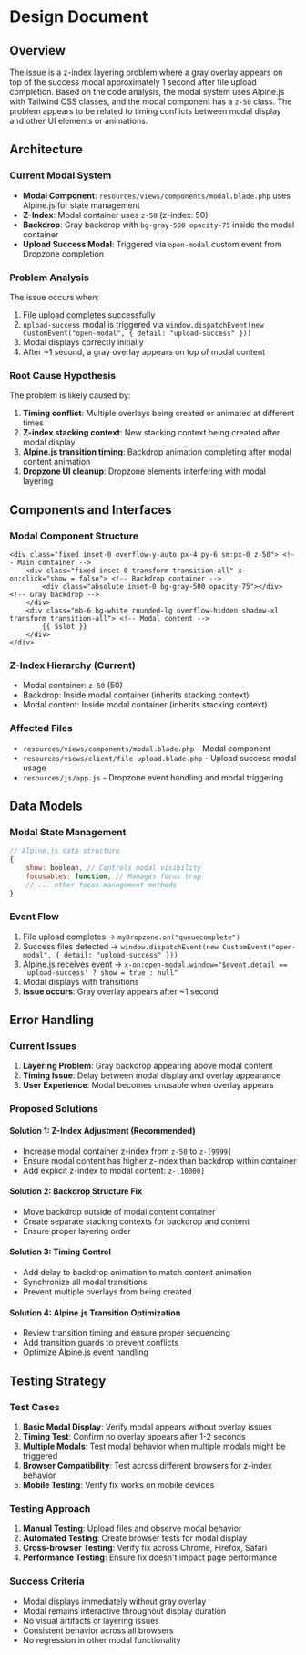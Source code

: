 # Design Document

## Overview

The issue is a z-index layering problem where a gray overlay appears on top of the success modal approximately 1 second after file upload completion. Based on the code analysis, the modal system uses Alpine.js with Tailwind CSS classes, and the modal component has a `z-50` class. The problem appears to be related to timing conflicts between modal display and other UI elements or animations.

## Architecture

### Current Modal System
- **Modal Component**: `resources/views/components/modal.blade.php` uses Alpine.js for state management
- **Z-Index**: Modal container uses `z-50` (z-index: 50)
- **Backdrop**: Gray backdrop with `bg-gray-500 opacity-75` inside the modal container
- **Upload Success Modal**: Triggered via `open-modal` custom event from Dropzone completion

### Problem Analysis
The issue occurs when:
1. File upload completes successfully
2. `upload-success` modal is triggered via `window.dispatchEvent(new CustomEvent("open-modal", { detail: "upload-success" }))`
3. Modal displays correctly initially
4. After ~1 second, a gray overlay appears on top of modal content

### Root Cause Hypothesis
The problem is likely caused by:
1. **Timing conflict**: Multiple overlays being created or animated at different times
2. **Z-index stacking context**: New stacking context being created after modal display
3. **Alpine.js transition timing**: Backdrop animation completing after modal content animation
4. **Dropzone UI cleanup**: Dropzone elements interfering with modal layering

## Components and Interfaces

### Modal Component Structure
```blade
<div class="fixed inset-0 overflow-y-auto px-4 py-6 sm:px-0 z-50"> <!-- Main container -->
    <div class="fixed inset-0 transform transition-all" x-on:click="show = false"> <!-- Backdrop container -->
        <div class="absolute inset-0 bg-gray-500 opacity-75"></div> <!-- Gray backdrop -->
    </div>
    <div class="mb-6 bg-white rounded-lg overflow-hidden shadow-xl transform transition-all"> <!-- Modal content -->
        {{ $slot }}
    </div>
</div>
```

### Z-Index Hierarchy (Current)
- Modal container: `z-50` (50)
- Backdrop: Inside modal container (inherits stacking context)
- Modal content: Inside modal container (inherits stacking context)

### Affected Files
- `resources/views/components/modal.blade.php` - Modal component
- `resources/views/client/file-upload.blade.php` - Upload success modal usage
- `resources/js/app.js` - Dropzone event handling and modal triggering

## Data Models

### Modal State Management
```javascript
// Alpine.js data structure
{
    show: boolean, // Controls modal visibility
    focusables: function, // Manages focus trap
    // ... other focus management methods
}
```

### Event Flow
1. File upload completes → `myDropzone.on("queuecomplete")`
2. Success files detected → `window.dispatchEvent(new CustomEvent("open-modal", { detail: "upload-success" }))`
3. Alpine.js receives event → `x-on:open-modal.window="$event.detail == 'upload-success' ? show = true : null"`
4. Modal displays with transitions
5. **Issue occurs**: Gray overlay appears after ~1 second

## Error Handling

### Current Issues
1. **Layering Problem**: Gray backdrop appearing above modal content
2. **Timing Issue**: Delay between modal display and overlay appearance
3. **User Experience**: Modal becomes unusable when overlay appears

### Proposed Solutions

#### Solution 1: Z-Index Adjustment (Recommended)
- Increase modal container z-index from `z-50` to `z-[9999]`
- Ensure modal content has higher z-index than backdrop within container
- Add explicit z-index to modal content: `z-[10000]`

#### Solution 2: Backdrop Structure Fix
- Move backdrop outside of modal content container
- Create separate stacking contexts for backdrop and content
- Ensure proper layering order

#### Solution 3: Timing Control
- Add delay to backdrop animation to match content animation
- Synchronize all modal transitions
- Prevent multiple overlays from being created

#### Solution 4: Alpine.js Transition Optimization
- Review transition timing and ensure proper sequencing
- Add transition guards to prevent conflicts
- Optimize Alpine.js event handling

## Testing Strategy

### Test Cases
1. **Basic Modal Display**: Verify modal appears without overlay issues
2. **Timing Test**: Confirm no overlay appears after 1-2 seconds
3. **Multiple Modals**: Test modal behavior when multiple modals might be triggered
4. **Browser Compatibility**: Test across different browsers for z-index behavior
5. **Mobile Testing**: Verify fix works on mobile devices

### Testing Approach
1. **Manual Testing**: Upload files and observe modal behavior
2. **Automated Testing**: Create browser tests for modal display
3. **Cross-browser Testing**: Verify fix across Chrome, Firefox, Safari
4. **Performance Testing**: Ensure fix doesn't impact page performance

### Success Criteria
- Modal displays immediately without gray overlay
- Modal remains interactive throughout display duration
- No visual artifacts or layering issues
- Consistent behavior across all browsers
- No regression in other modal functionality